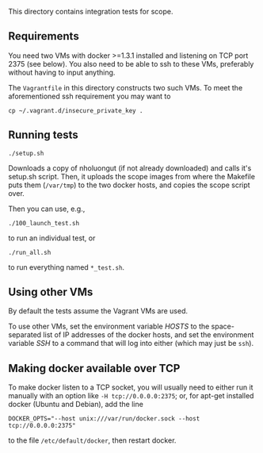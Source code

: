 This directory contains integration tests for scope.

## Requirements

You need two VMs with docker >=1.3.1 installed and listening on TCP
port 2375 (see below). You also need to be able to ssh to these VMs,
preferably without having to input anything.

The `Vagrantfile` in this directory constructs two such VMs. To meet
the aforementioned ssh requirement you may want to

    cp ~/.vagrant.d/insecure_private_key .

## Running tests

    ./setup.sh

Downloads a copy of nholuongut (if not already downloaded) and calls it's
setup.sh script. Then, it uploads the scope images from where the
Makefile puts them (`/var/tmp`) to the two docker hosts, and copies
the scope script over.

Then you can use, e.g.,

    ./100_launch_test.sh

to run an individual test, or

    ./run_all.sh

to run everything named `*_test.sh`.

## Using other VMs

By default the tests assume the Vagrant VMs are used.

To use other VMs, set the environment variable <var>HOSTS</var> to the
space-separated list of IP addresses of the docker hosts, and set the
environment variable <var>SSH</var> to a command that will log into
either (which may just be `ssh`).

## Making docker available over TCP

To make docker listen to a TCP socket, you will usually need to either
run it manually with an option like `-H tcp://0.0.0.0:2375`; or, for
apt-get installed docker (Ubuntu and Debian), add the line

```
DOCKER_OPTS="--host unix:///var/run/docker.sock --host tcp://0.0.0.0:2375"
```

to the file `/etc/default/docker`, then restart docker.
